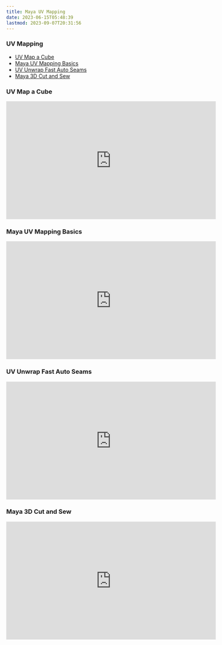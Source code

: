 ```yaml
---
title: Maya UV Mapping
date: 2023-06-15T05:48:39
lastmod: 2023-09-07T20:31:56
---
```


### UV Mapping

- [UV Map a Cube](https://youtu.be/BFf4L5vDR84)
- [Maya UV Mapping Basics](https://youtu.be/X0KGwPadukE)
- [UV Unwrap Fast Auto Seams](https://youtu.be/8-TMjuvzZEU)
- [Maya 3D Cut and Sew](https://youtu.be/-KhoMBOqx0g)

<div class="video-grid">

<div class="video-card">

### UV Map a Cube

<div class="iframe-16-9-container">
<iframe class="youTubeIframe" width="560" height="315" src="https://www.youtube.com/embed/BFf4L5vDR84?rel=0" title="YouTube video player" frameborder="0" allow="accelerometer; autoplay; clipboard-write; encrypted-media; gyroscope; picture-in-picture; web-share" allowfullscreen></iframe>
</div>
</div>

<div class="video-card">

### Maya UV Mapping Basics

<div class="iframe-16-9-container">
<iframe class="youTubeIframe" width="560" height="315" src="https://www.youtube.com/embed/X0KGwPadukE?rel=0" title="YouTube video player" frameborder="0" allow="accelerometer; autoplay; clipboard-write; encrypted-media; gyroscope; picture-in-picture; web-share" allowfullscreen></iframe>
</div>
</div>

<div class="video-card">

### UV Unwrap Fast Auto Seams

<div class="iframe-16-9-container">
<iframe class="youTubeIframe"  width="560" height="315" src="https://www.youtube.com/embed/8-TMjuvzZEU?rel=0" title="YouTube video player" frameborder="0" allow="accelerometer; autoplay; clipboard-write; encrypted-media; gyroscope; picture-in-picture; web-share" allowfullscreen></iframe>
</div>
</div>

<div class="video-card">

### Maya 3D Cut and Sew

<div class="iframe-16-9-container">
<iframe class="youTubeIframe" width="560" height="315" src="https://www.youtube.com/embed/-KhoMBOqx0g?rel=0" title="YouTube video player" frameborder="0" allow="accelerometer; autoplay; clipboard-write; encrypted-media; gyroscope; picture-in-picture; web-share" allowfullscreen></iframe>
</div>
</div>

</div>
